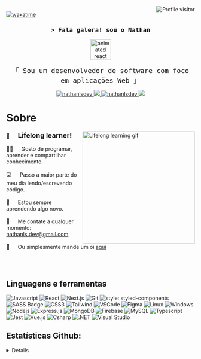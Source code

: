 <!-- stats  -->
<a href="https://komarev.com/ghpvc/?username=nathanlsdev">
  <img align="right" src="https://komarev.com/ghpvc/?username=nathanlsdev&label=Hey+stalker!+👀&color=a277ff&style=flat-square" alt="Profile visitor" />
</a>

[![wakatime](https://wakatime.com/badge/user/018d031b-f3ef-4225-bb06-8571ffb09cac.svg?style=flat-square&color=a277ff)](https://wakatime.com/@018d031b-f3ef-4225-bb06-8571ffb09cac)

<!-- Intro  -->
<h3 align="center">
        <samp>&gt; Fala galera! sou o 
                <b><a>Nathan</a></b>
        </samp>
</h3>

<div align="center"><img src="https://techstack-generator.vercel.app/react-icon.svg" alt="animated react logo" title="react-logo" width="55" height="55" /></div>

<p align="center"> 
  <samp style="font-size: 18px">
    「 Sou um desenvolvedor de software com foco em aplicações Web  」
    <br>
  </samp>
</p>

<p align="center">
 <a href="https://linkedin.com/in/nathanlsdev" target="_blank">
  <img src="https://img.shields.io/badge/LinkedIn-0077B5?style=for-the-badge&logo=linkedin&logoColor=white" alt="nathanlsdev"/>
 </a>
 <a href="https://twitter.com/nathanlsdev" target="_blank">
  <img src="https://img.shields.io/badge/Twitter-1DA1F2?style=for-the-badge&logo=X&logoColor=white" />
 </a>
 <a href="https://instagram.com/nathanlsdev" target="_blank">
  <img src="https://img.shields.io/badge/Instagram-fe4164?style=for-the-badge&logo=instagram&logoColor=white" alt="nathanlsdev" />
 </a> 
  <a href="https://steamcommunity.com/id/nathanlsdev" target="_blank"><img src="https://img.shields.io/badge/Steam-000000?style=for-the-badge&logo=steam&logoColor=white">
  </a>
</p>

<!-- About Section -->

# Sobre

<p>
 <img align="right" width="300" src="https://i.ibb.co/tD0F0tq/ezgif-7-4bfc2caa14.gif" alt="Lifelong learning gif" />

💜 &emsp; <strong style="font-size: 18px">Lifelong learner!</strong><br/><br/>
🤟🏾 &emsp; Gosto de programar, aprender e compartilhar conhecimento.<br/><br/>
💻 &emsp; Passo a maior parte do meu dia lendo/escrevendo código.<br/><br/>
🌟 &emsp; Estou sempre aprendendo algo novo.<br/><br/>
📧 &emsp; Me contate a qualquer momento: nathanls.dev@gmail.com<br/><br/>
💬 &emsp; Ou simplesmente mande um oi [aqui](https://discord.com/users/818686819796779059)

</p>

<br>
<br>

<!-- Technologies -->

## Linguagens e ferramentas

![Javascript](https://img.shields.io/badge/Javascript-F0DB4F?style=for-the-badge&labelColor=black&logo=javascript&logoColor=F0DB4F) ![React](https://img.shields.io/badge/-React-61DBFB?style=for-the-badge&labelColor=black&logo=react&logoColor=61DBFB) ![Next.js](https://img.shields.io/badge/next.js-000000?style=for-the-badge&logo=nextdotjs&logoColor=white) ![Git](https://img.shields.io/badge/Git-F05032?style=for-the-badge&logo=git&logoColor=white) ![style: styled-components](https://img.shields.io/badge/style-%F0%9F%92%85%20styled--components-orange.svg?style=for-the-badge&colorB=daa357&colorA=db748e) ![SASS Badge](https://img.shields.io/badge/Sass-CC6699?style=for-the-badge&logo=sass&logoColor=white) ![CSS3](https://img.shields.io/badge/CSS3-1572B6?style=for-the-badge&logo=css3&logoColor=white) ![Tailwind](https://img.shields.io/badge/Tailwind_CSS-092749?style=for-the-badge&logo=tailwindcss&logoColor=06B6D4&labelColor=000000) ![VSCode](https://img.shields.io/badge/VS_Code-007ACC?logo=visual-studio-code&logoColor=white&style=for-the-badge) ![Figma](https://img.shields.io/badge/figma-%23F24E1E.svg?style=for-the-badge&logo=figma&logoColor=white) ![Linux](https://img.shields.io/badge/Linux-000000?logo=linux&logoColor=white&style=for-the-badge) ![Windows](https://img.shields.io/badge/Windows-017AD7?logo=windows&logoColor=white&style=for-the-badge) ![Nodejs](https://img.shields.io/badge/Nodejs-3C873A?style=for-the-badge&labelColor=black&logo=node.js&logoColor=3C873A) ![Express.js](https://img.shields.io/badge/Express.js-000000?style=for-the-badge&logo=express&logoColor=white) ![MongoDB](https://img.shields.io/badge/MongoDB-4EA94B?style=for-the-badge&logo=mongodb&logoColor=white) ![Firebase](https://img.shields.io/badge/firebase-a08021?style=for-the-badge&logo=firebase&logoColor=ffcd34) ![MySQL](https://img.shields.io/badge/MySQL-20232A?logo=mysql&logoColor=white&style=for-the-badge) ![Typescript](https://img.shields.io/badge/Typescript-007acc?style=for-the-badge&labelColor=black&logo=typescript&logoColor=007acc) ![Jest](https://img.shields.io/badge/-jest-%23C21325?style=for-the-badge&logo=jest&logoColor=white) ![Vue.js](https://img.shields.io/badge/vuejs-%2335495e.svg?style=for-the-badge&logo=vuedotjs&logoColor=%234FC08D) ![Csharp](https://img.shields.io/badge/C%23-239120?logo=c-sharp&logoColor=white&style=for-the-badge) ![.NET](https://img.shields.io/badge/.NET-5C2D91?logo=.net&logoColor=white&style=for-the-badge) ![Visual Studio](https://img.shields.io/badge/Visual_Studio-007ACC?style=for-the-badge&logo=visual%20studio&logoColor=white)
<br/>

<!-- Statistics -->

## Estatísticas Github:

<details>

| ![](http://github-profile-summary-cards.vercel.app/api/cards/stats?username=nathanlsdev&theme=aura&show_icons=true&rank_icon=percentile&include_all_commits=true) | ![](https://github-readme-stats.vercel.app/api/top-langs/?username=nathanlsdev&layout=compact&langs_count=7&theme=aura&show_icons=true&show_icons=true&hide_border=true&border_radius=10) | ![](http://github-profile-summary-cards.vercel.app/api/cards/most-commit-language?username=nathanlsdev&theme=aura) |
| :---------------------------------------------------------------------------------------------------------------------------------------------------------------: | :---------------------------------------------------------------------------------------------------------------------------------------------------------------------------------------: | :----------------------------------------------------------------------------------------------------------------: |

| ![](http://github-profile-summary-cards.vercel.app/api/cards/profile-details?username=nathanlsdev&theme=aura) | ![](https://github-readme-streak-stats.herokuapp.com/?user=nathanlsdev&theme=aura&hide_border=true&border_radius=7&date_format=j%20M%5B%20Y%5D&card_width=450) |
| :-----------------------------------------------------------------------------------------------------------: | :------------------------------------------------------------------------------------------------------------------------------------------------------------: |

<div align="center">
  
  <a href="https://discord.com/users/818686819796779059">
    <img style="width: 380px;" src="https://lanyard-profile-readme.vercel.app/api/818686819796779059?theme=aura&animated=true&borderRadius=6px&idleMessage=Probably+doing+something+else...">
  </a>
</div>
